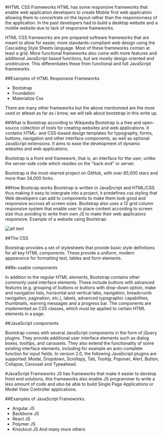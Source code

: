 #HTML CSS Frameworks
HTML has some responsive frameworks that enable web application developers to create Mobile first web application allowing them to concertrate on the layout rather than the responsivness of the application.
In the past developers had to build a desktop website and a moblie website due to lack of responsive frameworks.

HTML CSS frameworks are pre-prepared software frameworks that are meant to allow for easier, more standards-compliant web design using the Cascading Style Sheets language. Most of these frameworks contain at least a grid. More functional frameworks also come with more features and additional JavaScript based functions, but are mostly design oriented and unobtrusive. This differentiates these from functional and full JavaScript frameworks.

##Examples of HTML Responsive Frameworks
* Bootstrap
* Foundation 
* Materialize Css

There are many other frameworks but the above mentionned are the most used or atleast as far as i know, we will talk about bootstrap in this write up.

##What is Bootstrap according to Wikipedia
Bootstrap is a free and open-source collection of tools for creating websites and web applications. It contains HTML- and CSS-based design templates for typography, forms, buttons, navigation and other interface components, as well as optional JavaScript extensions. It aims to ease the development of dynamic websites and web applications.

Bootstrap is a front end framework, that is, an interface for the user, unlike the server-side code which resides on the "back end" or server.

Bootstrap is the most-starred project on GitHub, with over 85,000 stars and more than 34,000 forks.

##How Bootsrap works
Bootstrap is written in JavaSrcript and HTML/CSS thus making it easy to intergrate into a project, it predefines css styling that Web developers can add to components to make them look good and responsive accross all screen sizes.
Bootstrap also uses a 12 grid column responsive system that enable user to place content according to screen size thus avoiding to write their own JS to make their web applicaions responsive.
Example of a website using Bootstrap:

![alt text](https://upload.wikimedia.org/wikipedia/commons/thumb/6/66/Twitter_Bootstrap_Under_Firefox_32.png/445px-Twitter_Bootstrap_Under_Firefox_32.png)

##The CSS

Bootstrap provides a set of stylesheets that provide basic style definitions for all key HTML components. These provide a uniform, modern appearance for formatting text, tables and form elements.

##Re-usable components

In addition to the regular HTML elements, Bootstrap contains other commonly used interface elements. These include buttons with advanced features (e.g. grouping of buttons or buttons with drop-down option, make and navigation lists, horizontal and vertical tabs, navigation, breadcrumb navigation, pagination, etc.), labels, advanced typographic capabilities, thumbnails, warning messages and a progress bar. The components are implemented as CSS classes, which must be applied to certain HTML elements in a page.

##JavaScript components

Bootstrap comes with several JavaScript components in the form of jQuery plugins. They provide additional user interface elements such as dialog boxes, tooltips, and carousels. They also extend the functionality of some existing interface elements, including for example an auto-complete function for input fields. In version 2.0, the following JavaScript plugins are supported: Modal, Dropdown, Scrollspy, Tab, Tooltip, Popover, Alert, Button, Collapse, Carousel and Typeahead.


#JavaScript Frameworks
JS has frameworks that make it easier to develop front end solutions, this frameworks also enable JS programmer to write a less amount of code and also be able to build Single Page Applications or Model View Controller applications.

##Examples of JavaScript Frameworks.
* Angular JS
* Backbone JS
* React JS
* Polymer JS
* Knockout JS
And many more others



